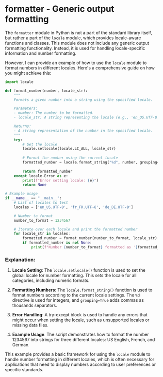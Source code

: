 # formatter - Generic output formatting

The `formatter` module in Python is not a part of the standard library itself, but rather a part of the `locale` module, which provides locale-aware functions and classes. This module does not include any generic output formatting functionality. Instead, it is used for handling locale-specific information and number formatting.

However, I can provide an example of how to use the `locale` module to format numbers in different locales. Here's a comprehensive guide on how you might achieve this:

```python
import locale

def format_number(number, locale_str):
    """
    Formats a given number into a string using the specified locale.

    Parameters:
    - number: The number to be formatted.
    - locale_str: A string representing the locale (e.g., 'en_US.UTF-8', 'fr_FR.UTF-8').

    Returns:
    - A string representation of the number in the specified locale.
    """
    try:
        # Set the locale
        locale.setlocale(locale.LC_ALL, locale_str)
        
        # Format the number using the current locale
        formatted_number = locale.format_string("%d", number, grouping=True)
        
        return formatted_number
    except locale.Error as e:
        print(f"Error setting locale: {e}")
        return None

# Example usage
if __name__ == "__main__":
    # List of locales to test
    locales = ['en_US.UTF-8', 'fr_FR.UTF-8', 'de_DE.UTF-8']

    # Number to format
    number_to_format = 1234567

    # Iterate over each locale and print the formatted number
    for locale_str in locales:
        formatted_number = format_number(number_to_format, locale_str)
        if formatted_number is not None:
            print(f"Number {number_to_format} formatted as '{formatted_number}' in {locale_str}.")
```

### Explanation:

1. **Locale Setting**: The `locale.setlocale()` function is used to set the global locale for number formatting. This sets the locale for all categories, including numeric formats.

2. **Formatting Numbers**: The `locale.format_string()` function is used to format numbers according to the current locale settings. The `%d` directive is used for integers, and `grouping=True` adds commas as thousands separators.

3. **Error Handling**: A try-except block is used to handle any errors that might occur when setting the locale, such as unsupported locales or missing data files.

4. **Example Usage**: The script demonstrates how to format the number 1234567 into strings for three different locales: US English, French, and German.

This example provides a basic framework for using the `locale` module to handle number formatting in different locales, which is often necessary for applications that need to display numbers according to user preferences or specific standards.
